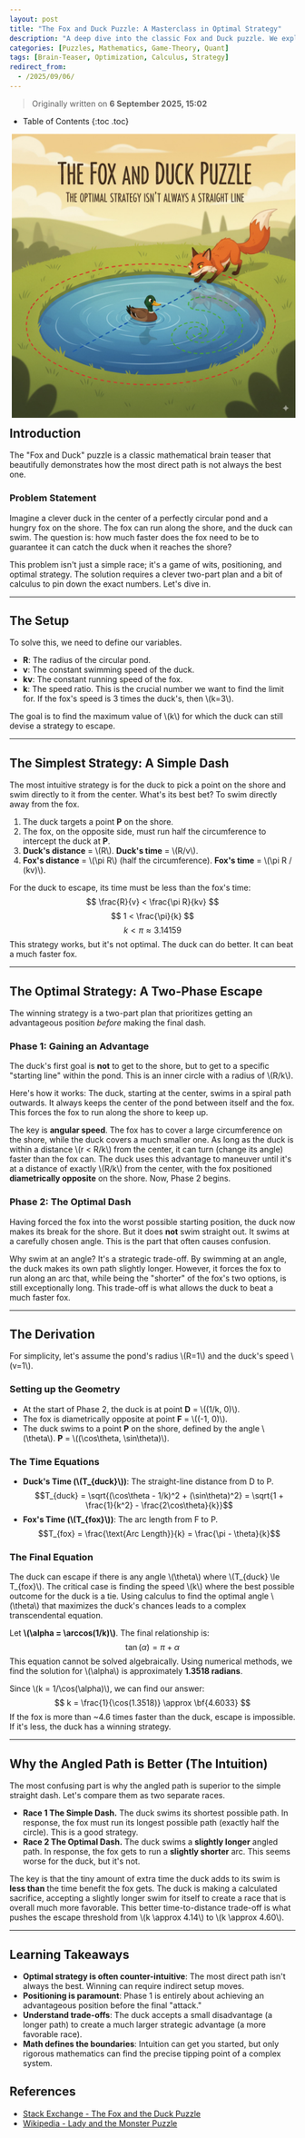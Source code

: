 ```yaml
---
layout: post
title: "The Fox and Duck Puzzle: A Masterclass in Optimal Strategy"
description: "A deep dive into the classic Fox and Duck puzzle. We explore flawed strategies, the optimal two-phase solution, and the detailed mathematical derivation behind the escape."
categories: [Puzzles, Mathematics, Game-Theory, Quant]
tags: [Brain-Teaser, Optimization, Calculus, Strategy]
redirect_from:
  - /2025/09/06/
---
```


> Originally written on **6 September 2025, 15:02**

* Table of Contents
{:toc .toc}

<img src="/assets/images/posts/duck-and-fox.jpeg"
     align="right"
     style="max-width:500px; margin: 0 0 15px 15px;"
     alt="Fox and Duck">

## Introduction

The "Fox and Duck" puzzle is a classic mathematical brain teaser that beautifully demonstrates how the most direct path is not always the best one.

### Problem Statement

Imagine a clever duck in the center of a perfectly circular pond and a hungry fox on the shore. The fox can run along the shore, and the duck can swim. The question is: how much faster does the fox need to be to guarantee it can catch the duck when it reaches the shore?

This problem isn't just a simple race; it's a game of wits, positioning, and optimal strategy. The solution requires a clever two-part plan and a bit of calculus to pin down the exact numbers. Let's dive in.

---

## The Setup

To solve this, we need to define our variables.

* **R**: The radius of the circular pond.
* **v**: The constant swimming speed of the duck.
* **kv**: The constant running speed of the fox.
* **k**: The speed ratio. This is the crucial number we want to find the limit for. If the fox's speed is 3 times the duck's, then \\(k=3\\).

The goal is to find the maximum value of \\(k\\) for which the duck can still devise a strategy to escape.

---

## The Simplest Strategy: A Simple Dash

The most intuitive strategy is for the duck to pick a point on the shore and swim directly to it from the center. What's its best bet? To swim directly away from the fox.

1. The duck targets a point **P** on the shore.
2. The fox, on the opposite side, must run half the circumference to intercept the duck at **P**.
3. **Duck's distance** = \\(R\\). **Duck's time** = \\(R/v\\).
4. **Fox's distance** = \\(\pi R\\) (half the circumference). **Fox's time** = \\(\pi R / (kv)\\).

For the duck to escape, its time must be less than the fox's time:
$$ \frac{R}{v} < \frac{\pi R}{kv} $$
$$ 1 < \frac{\pi}{k} $$
$$ k < \pi \approx 3.14159 $$
This strategy works, but it's not optimal. The duck can do better. It can beat a much faster fox.

---

## The Optimal Strategy: A Two-Phase Escape

The winning strategy is a two-part plan that prioritizes getting an advantageous position *before* making the final dash.

### Phase 1: Gaining an Advantage

The duck's first goal is **not** to get to the shore, but to get to a specific "starting line" within the pond. This is an inner circle with a radius of \\(R/k\\).

Here's how it works:
The duck, starting at the center, swims in a spiral path outwards. It always keeps the center of the pond between itself and the fox. This forces the fox to run along the shore to keep up.

The key is **angular speed**. The fox has to cover a large circumference on the shore, while the duck covers a much smaller one. As long as the duck is within a distance \\(r < R/k\\) from the center, it can turn (change its angle) faster than the fox can. The duck uses this advantage to maneuver until it's at a distance of exactly \\(R/k\\) from the center, with the fox positioned **diametrically opposite** on the shore. Now, Phase 2 begins.

### Phase 2: The Optimal Dash

Having forced the fox into the worst possible starting position, the duck now makes its break for the shore. But it does **not** swim straight out. It swims at a carefully chosen angle. This is the part that often causes confusion.

Why swim at an angle? It's a strategic trade-off. By swimming at an angle, the duck makes its own path slightly longer. However, it forces the fox to run along an arc that, while being the "shorter" of the fox's two options, is still exceptionally long. This trade-off is what allows the duck to beat a much faster fox.

---

## The Derivation

For simplicity, let's assume the pond's radius \\(R=1\\) and the duck's speed \\(v=1\\).

### Setting up the Geometry

* At the start of Phase 2, the duck is at point **D** = \\((1/k, 0)\\).
* The fox is diametrically opposite at point **F** = \\((-1, 0)\\).
* The duck swims to a point **P** on the shore, defined by the angle \\(\theta\\). **P** = \\((\cos\theta, \sin\theta)\\).

### The Time Equations

* **Duck's Time (\\(T_{duck}\\))**: The straight-line distance from D to P.
    $$T_{duck} = \sqrt{(\cos\theta - 1/k)^2 + (\sin\theta)^2} = \sqrt{1 + \frac{1}{k^2} - \frac{2\cos\theta}{k}}$$
* **Fox's Time (\\(T_{fox}\\))**: The arc length from F to P.
    $$T_{fox} = \frac{\text{Arc Length}}{k} = \frac{\pi - \theta}{k}$$

### The Final Equation

The duck can escape if there is any angle \\(\theta\\) where \\(T_{duck} \le T_{fox}\\). The critical case is finding the speed \\(k\\) where the best possible outcome for the duck is a tie. Using calculus to find the optimal angle \\(\theta\\) that maximizes the duck's chances leads to a complex transcendental equation.

Let **\\(\alpha = \arccos(1/k)\\)**. The final relationship is:
$$ \tan(\alpha) = \pi + \alpha $$
This equation cannot be solved algebraically. Using numerical methods, we find the solution for \\(\alpha\\) is approximately **1.3518 radians**.

Since \\(k = 1/\cos(\alpha)\\), we can find our answer:
$$ k = \frac{1}{\cos(1.3518)} \approx \bf{4.6033} $$
If the fox is more than ~4.6 times faster than the duck, escape is impossible. If it's less, the duck has a winning strategy.

---

## Why the Angled Path is Better (The Intuition)

The most confusing part is why the angled path is superior to the simple straight dash. Let's compare them as two separate races.

* **Race 1 The Simple Dash.** The duck swims its shortest possible path. In response, the fox must run its longest possible path (exactly half the circle). This is a good strategy.
* **Race 2 The Optimal Dash.** The duck swims a **slightly longer** angled path. In response, the fox gets to run a **slightly shorter** arc. This seems worse for the duck, but it's not.

The key is that the tiny amount of extra time the duck adds to its swim is **less than** the time benefit the fox gets. The duck is making a calculated sacrifice, accepting a slightly longer swim for itself to create a race that is overall much more favorable. This better time-to-distance trade-off is what pushes the escape threshold from \\(k \approx 4.14\\) to \\(k \approx 4.60\\).

---

## Learning Takeaways

* **Optimal strategy is often counter-intuitive**: The most direct path isn't always the best. Winning can require indirect setup moves.
* **Positioning is paramount**: Phase 1 is entirely about achieving an advantageous position before the final "attack."
* **Understand trade-offs**: The duck accepts a small disadvantage (a longer path) to create a much larger strategic advantage (a more favorable race).
* **Math defines the boundaries**: Intuition can get you started, but only rigorous mathematics can find the precise tipping point of a complex system.

## References

* [Stack Exchange - The Fox and the Duck Puzzle](https://math.stackexchange.com/questions/659448/the-fox-and-the-duck-puzzle)
* [Wikipedia - Lady and the Monster Puzzle](https://en.wikipedia.org/wiki/Lady_and_the_monster_puzzle)

